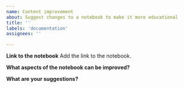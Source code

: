 ```yaml
---
name: Content improvement
about: Suggest changes to a notebook to make it more educational
title: ''
labels: 'documentation'
assignees: ''

---
```


**Link to the notebook**
Add the link to the notebook.

**What aspects of the notebook can be improved?**


**What are your suggestions?**
